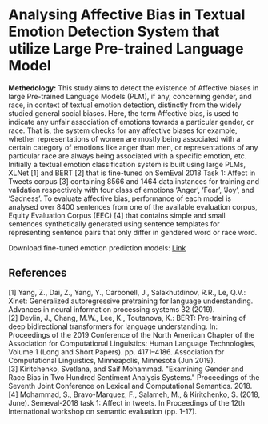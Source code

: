 # Analysing Affective Bias in Textual Emotion Detection System that utilize Large Pre-trained Language Model

<b> Methedology:</b> This study aims to detect the existence of Affective biases in large Pre-trained Language Models (PLM), if any, concerning gender, and race, in context of textual emotion detection, distinctly from the widely studied general social biases. Here, the term Affective bias, is used to indicate any unfair association of emotions towards a particular gender, or race. That is, the system checks for any affective biases for example, whether representations of women are mostly being associated with a certain category of emotions like anger than men, or representations of any particular race are always being associated with a specific emotion, etc. Initially a textual emotion classification system is built using large PLMs, XLNet [1] and BERT [2] that is fine-tuned on SemEval 2018 Task 1: Affect in Tweets corpus [3] containing 8566 and 1464 data instances for training and validation respectively with four class of emotions ‘Anger’, ‘Fear’, ‘Joy’, and ‘Sadness’. To evaluate affective bias, performance of each model is analysed over 8400 sentences from one of the available evaluation corpus, Equity Evaluation Corpus (EEC) [4] that contains simple and small sentences synthetically generated using sentence templates for representing sentence pairs that only differ in gendered word or race word.


Download fine-tuned emotion prediction models: [Link](https://drive.google.com/drive/folders/1M_-B8WpByftRlk44tqQ9b-WrXv3rIj_X?usp=sharing) 

## References <br>
[1] Yang, Z., Dai, Z., Yang, Y., Carbonell, J., Salakhutdinov, R.R., Le, Q.V.: Xlnet: Generalized autoregressive pretraining for language understanding. Advances in neural information processing systems 32 (2019). <br>
[2] Devlin, J., Chang, M.W., Lee, K., Toutanova, K.: BERT: Pre-training of deep bidirectional transformers for language understanding. In: Proceedings of the 2019 Conference of the North American Chapter of the Association for Computational Linguistics: Human Language Technologies, Volume 1 (Long and Short Papers). pp. 4171–4186. Association for Computational Linguistics, Minneapolis, Minnesota (Jun 2019). <br>
[3] Kiritchenko, Svetlana, and Saif Mohammad. "Examining Gender and Race Bias in Two Hundred Sentiment Analysis Systems." Proceedings of the Seventh Joint Conference on Lexical and Computational Semantics. 2018. <br>
[4] Mohammad, S., Bravo-Marquez, F., Salameh, M., & Kiritchenko, S. (2018, June). Semeval-2018 task 1: Affect in tweets. In Proceedings of the 12th International workshop on semantic evaluation (pp. 1-17).

